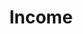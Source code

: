 ---
title: Income
excerpt: ''
deprecated: false
hidden: false
metadata:
  title: ''
  description: ''
  robots: index
next:
  description: ''
---